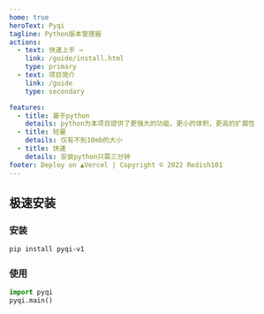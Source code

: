 ```yaml
---
home: true
heroText: Pyqi
tagline: Python版本管理器
actions:
  - text: 快速上手 →
    link: /guide/install.html
    type: primary
  - text: 项目简介
    link: /guide
    type: secondary

features:
  - title: 基于python
    details: python为本项目提供了更强大的功能，更小的体积，更高的扩展性
  - title: 轻量
    details: 仅有不到10mb的大小
  - title: 快速
    details: 安装python只需三分钟
footer: Deploy on ▲Vercel | Copyright © 2022 Redish101
---
```

## 极速安装
### 安装
```bash
pip install pyqi-v1
```
### 使用
```python
import pyqi
pyqi.main()
```
